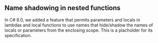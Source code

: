 ﻿## Name shadowing in nested functions

In C# 8.0, we added a feature that permits parameters and locals in lambdas and local functions to use names that hide/shadow the names of locals or parameters from the enclosing scope. This is a placholder for its specification.
